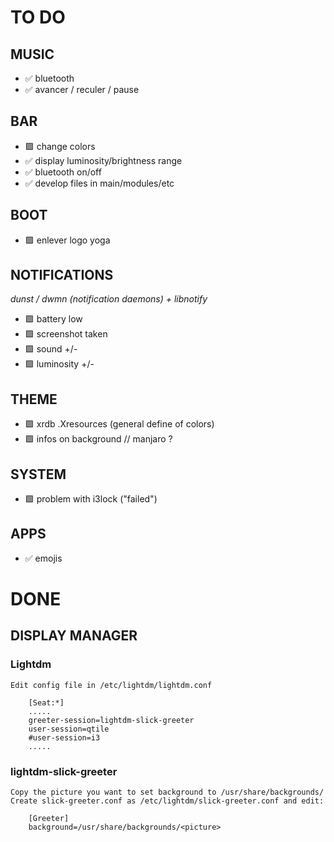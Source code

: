 # TO DO

## MUSIC
- ✅ bluetooth
- ✅ avancer / reculer / pause 

## BAR
- 🟪 change colors
- ✅ display luminosity/brightness range
- ✅ bluetooth on/off
- ✅ develop files in main/modules/etc
  
## BOOT
- 🟪 enlever logo yoga

## NOTIFICATIONS 
_dunst / dwmn (notification daemons) + libnotify_
- 🟪 battery low
- 🟪 screenshot taken
- 🟪 sound +/-
- 🟪 luminosity +/-
  
## THEME
- 🟪 xrdb .Xresources (general define of colors)
- 🟪 infos on background // manjaro ?

## SYSTEM
- 🟪 problem with i3lock ("failed")

## APPS
- ✅ emojis 

# DONE

## DISPLAY MANAGER

### Lightdm

    Edit config file in /etc/lightdm/lightdm.conf
```
    [Seat:*]
    .....
    greeter-session=lightdm-slick-greeter
    user-session=qtile
    #user-session=i3
    .....
```

### lightdm-slick-greeter

    Copy the picture you want to set background to /usr/share/backgrounds/
    Create slick-greeter.conf as /etc/lightdm/slick-greeter.conf and edit:
```
    [Greeter]
    background=/usr/share/backgrounds/<picture>
```

